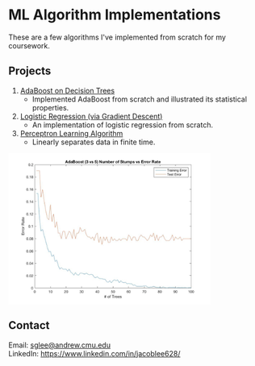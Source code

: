 # ML Algorithm Implementations

These are a few algorithms I've implemented from scratch for my coursework.

## Projects

1. [AdaBoost on Decision Trees]((https://en.wikipedia.org/wiki/AdaBoost))
    - Implemented AdaBoost from scratch and illustrated its statistical properties.  
2. [Logistic Regression (via Gradient Descent)](https://en.wikipedia.org/wiki/Logistic_regression)
   - An implementation of logistic regression from scratch.
3. [Perceptron Learning Algorithm](https://en.wikipedia.org/wiki/Perceptron)
   - Linearly separates data in finite time.

<img src="adaboost_trees/performance_3vs5_learners.jpg" align="center" height="300">

## Contact
Email: sglee@andrew.cmu.edu  
LinkedIn: https://www.linkedin.com/in/jacoblee628/